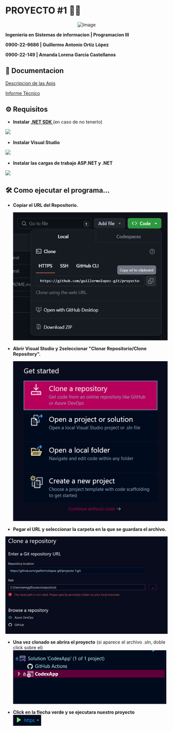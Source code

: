 
# PROYECTO #1 🧑‍💻

<p align = "center";>
    <img src="https://i.pinimg.com/originals/21/59/5b/21595b53def7af038e36ba72d8a676c5.png" alt="Image">
</p>





**Ingenieria en Sistemas de informacion | 
Programacion III**

**0900-22-9686 | Guillermo Antonio Ortiz López**

**0900-22-149 | Amanda Lorena Garcia Castellanos**




## 📄 Documentacion

[Descripcion de las Apis](DOCUMENTACION/DocumentacionAPIS.pdf)

[Informe Técnico](DOCUMENTACION/InformeTecnico.pdf)


## ⚙️ Requisitos


- **Instalar [.NET SDK ](https://dotnet.microsoft.com/en-us/download)**  (en caso de no tenerlo)
  
![](https://kodigo.org/wp-content/uploads/2023/08/dotNET.png)

- **Instalar Visual Studio**
  
![](https://visualstudio.microsoft.com/wp-content/uploads/2023/01/VisualStudioLogo.webp)

- **Instalar las cargas de trabajo ASP.NET y .NET**
  
![](https://learn.microsoft.com/es-es/visualstudio/install/media/vs-2022/vs-installer-workloads.png?view=vs-2022)



## 🛠 Como ejecutar el programa...
- **Copiar el URL del Repositorio.**
  
    ![copiar_url](capturas/copiar_url.png)


- **Abrir Visual Studio y 2seleccionar "Clonar Repositorio/Clone Repository".**
  
    ![copiar_url](capturas/clonar_repositorio.png)

- **Pegar el URL y seleccionar la carpeta en la que se guardara el archivo.**

![copiar_url](capturas/pegar_url.png)

- **Una vez clonado se abrira el proyecto** (si aparece el archivo .sln, doble click sobre el)
    ![copiar_url](capturas/doble_click.png)
  

- **Click en la flecha verde y se ejecutara nuestro proyecto**
  <br>
     ![copiar_url](capturas/click_ejecutar.png)


